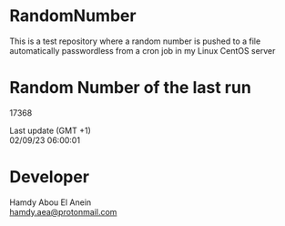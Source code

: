 # RandomNumber    
This is a test repository where a random number is pushed to a file automatically passwordless from a cron job in my Linux CentOS server    
# Random Number of the last run   
17368
      
Last update (GMT +1)    
02/09/23 06:00:01
# Developer    
Hamdy Abou El Anein   
hamdy.aea@protonmail.com
